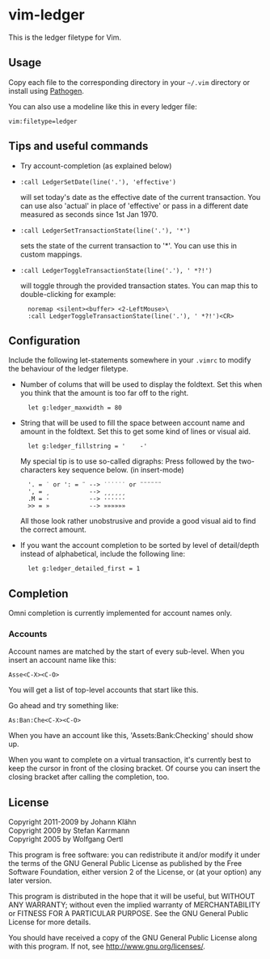 vim-ledger
==========

This is the ledger filetype for Vim.

Usage
-----

Copy each file to the corresponding directory in your `~/.vim` directory or
install using [Pathogen](https://github.com/tpope/vim-pathogen).

You can also use a modeline like this in every ledger file:

    vim:filetype=ledger

Tips and useful commands
------------------------

* Try account-completion (as explained below)

* `:call LedgerSetDate(line('.'), 'effective')`

  will set today's date as the effective date of the current transaction. You
  can use also 'actual' in place of 'effective' or pass in a different date
  measured as seconds since 1st Jan 1970.

* `:call LedgerSetTransactionState(line('.'), '*')`

  sets the state of the current transaction to '*'. You can use this in custom
  mappings.

* `:call LedgerToggleTransactionState(line('.'), ' *?!')`

  will toggle through the provided transaction states. You can map this to
  double-clicking for example:

        noremap <silent><buffer> <2-LeftMouse>\
        :call LedgerToggleTransactionState(line('.'), ' *?!')<CR>

Configuration
-------------

Include the following let-statements somewhere in your `.vimrc` to modify the
behaviour of the ledger filetype.

* Number of colums that will be used to display the foldtext. Set this when you
  think that the amount is too far off to the right.

        let g:ledger_maxwidth = 80

* String that will be used to fill the space between account name and amount in
  the foldtext. Set this to get some kind of lines or visual aid.

        let g:ledger_fillstring = '    -'

  My special tip is to use so-called digraphs: Press <C-K> followed by the
  two-characters key sequence below. (in insert-mode)

        '. = ˙ or ': = ¨ --> ˙˙˙˙˙˙ or ¨¨¨¨¨¨
        ', = ¸           --> ¸¸¸¸¸¸
        .M = ·           --> ······
        >> = »           --> »»»»»»

  All those look rather unobstrusive and provide a good visual aid to find the
  correct amount.

* If you want the account completion to be sorted by level of detail/depth
  instead of alphabetical, include the following line:

        let g:ledger_detailed_first = 1

Completion
----------

Omni completion is currently implemented for account names only.

### Accounts

Account names are matched by the start of every sub-level. When you
insert an account name like this:

    Asse<C-X><C-O>

You will get a list of top-level accounts that start like this.

Go ahead and try something like:

    As:Ban:Che<C-X><C-O>

When you have an account like this, 'Assets:Bank:Checking' should show up.

When you want to complete on a virtual transaction, it's currently best
to keep the cursor in front of the closing bracket. Of course you can
insert the closing bracket after calling the completion, too.

License
-------

Copyright 2011-2009 by Johann Klähn  
Copyright 2009 by Stefan Karrmann  
Copyright 2005 by Wolfgang Oertl

This program is free software: you can redistribute it and/or modify it
under the terms of the GNU General Public License as published by the
Free Software Foundation, either version 2 of the License, or (at your
option) any later version.

This program is distributed in the hope that it will be useful, but
WITHOUT ANY WARRANTY; without even the implied warranty of
MERCHANTABILITY or FITNESS FOR A PARTICULAR PURPOSE. See the GNU General
Public License for more details.

You should have received a copy of the GNU General Public License along
with this program. If not, see <http://www.gnu.org/licenses/>.
